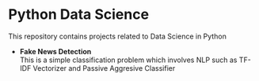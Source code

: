 # Python Data Science

This repository contains projects related to Data Science in Python

* **Fake News Detection**</br>
This is a simple classification problem which involves NLP such as TF-IDF Vectorizer and Passive Aggresive Classifier
